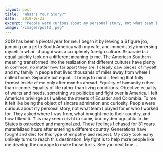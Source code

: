 ```yaml
---
layout: post
title:  "What's Your Story?"
date:   2019-08-21
excerpt: "People were curious about my personal story, not what team I played for or who I worked for. They asked where I was from..."
image: "/images/post3.jpeg"
---
```


2019 has been a pivotal year for me. I began it by leaving a 6 figure job, jumping on a jet to South America with my wife, and immediately immersing myself in what I thought was a completely foreign culture. Separate but equal quickly took on a different meaning to me. The American Southern meaning transformed into the realization that different cultures have plenty in common, no matter how far apart they are. I clearly saw pieces of myself and my family in people that lived thousands of miles away from where I called home. Separate but equal…it brings to mind a feeling that fully formed inside of me only after months abroad. Equality of humanity rather than income. Equality of life rather than living conditions. Objective equality of wants and needs, something we politicize and fight over in America. I felt American privilege as I walked the streets of Ecuador and Colombia. To me it felt like being the object of sincere admiration and curiosity. People were curious about my personal story, not what team I played for or who I worked for. They asked where I was from, what brought me to their country, and how I liked it. This may seem trivial to some, but my demographic in the States is ostracized and marginalized. These feelings I chased for 31 years materialized hours after entering a different country. Generations have fought and died for this type of empathy and respect. My story took many unlikely turns to reach this destination. My fight is to help more people like me develop the courage to make those turns. See you next time….